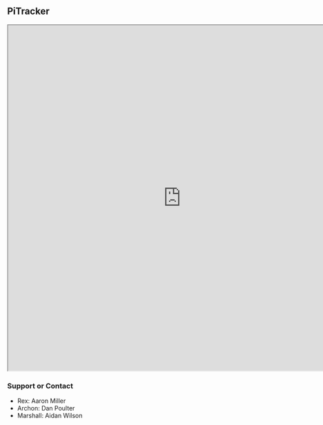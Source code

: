 ## PiTracker

<iframe width="800" height="800" src="https://docs.google.com/spreadsheets/d/e/2PACX-1vQ67M_qroAqJbdhoySfKOYNk1uzwvNLpfVkoWxe2qqms0SpZXFb7MepU47DcnbtR3o9j29pF7MlIVYr/pubhtml?gid=1844719539&amp;single=true&amp;widget=true&amp;headers=false"></iframe>

### Support or Contact
- Rex: Aaron Miller
- Archon: Dan Poulter
- Marshall: Aidan Wilson
